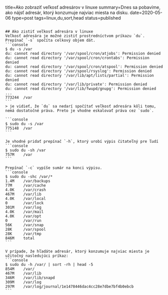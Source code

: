 title=Ako zobraziť veľkosť adresárov v linuxe
summary=Dnes sa pobavíme, ako nájsť adresár, ktorý konzumuje najviac miesta na disku.
date=2020-05-06
type=post
tags=linux,du,sort,head
status=published
~~~~~~

## Ako zistiť veľkosť adresára v linuxe
Veľkosť adresára je možné zistiť prostredníctvom príkazu `du`. Prepínač `-s` spočíta celkový objem dát.
```console
$ du -s /var
du: cannot read directory '/var/spool/cron/atjobs': Permission denied
du: cannot read directory '/var/spool/cron/crontabs': Permission denied
du: cannot read directory '/var/spool/cron/atspool': Permission denied
du: cannot read directory '/var/spool/rsyslog': Permission denied
du: cannot read directory '/var/lib/apt/lists/partial': Permission denied
du: cannot read directory '/var/lib/private': Permission denied
du: cannot read directory '/var/lib/fwupd/gnupg': Permission denied
...
773244  /var
```
> je vidieť, že `du` sa nedarí spočítať veľkosť adresára kôli tomu, nemá dostatočné práva. Preto je vhodne eskalovať práva cez `sudo`.

```console
$ sudo du -s /var
775148  /var
```

Je vhodné pridať prepínač `-h`, ktorý urobí výpis čitateľný pre ľudí
```console
$ sudo du -sh /var
757M    /var
```

Prepínač `-c` vypíše sumár na konci výpisu.
```console
$ sudo du -shc /var/*
1.4M    /var/backups
77M     /var/cache
4.0K    /var/crash
467M    /var/lib
4.0K    /var/local
0       /var/lock
301M    /var/log
4.0K    /var/mail
4.0K    /var/opt
0       /var/run
56K     /var/snap
28K     /var/spool
28K     /var/tmp
846M    total
```

V prípade, že hľadáte adresár, ktorý konzumuje najviac miesta je užitočný nasledujúci príkaz:
```console
$ sudo du -h /var/ | sort -rh | head -5
854M    /var/
467M    /var/lib
346M    /var/lib/snapd
309M    /var/log
297M    /var/log/journal/1e1478446dac4cc28e7dbe7bf4b0ebcb
```
